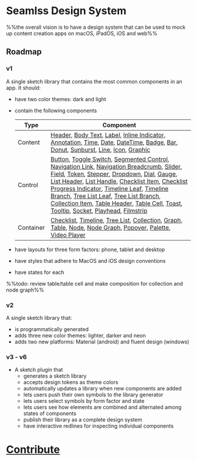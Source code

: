 # Seamlss Design System
%%the overall vision is to have a design system that can be used to mock up content creation apps on macOS, iPadOS, iOS and web%%
## Roadmap
### v1
A single sketch library that contains the most common components in an app.
It should:
* have two color themes: dark and light
* contain the following components

  | Type    | Component |
  | ------- | --------- |
  | Content | [Header](./Components.md#Header), [Body Text](./Components.md#body%20text), [Label](./Components.md#label), [Inline Indicator](./Components.md#inline%20indicator), [Annotation](./Components.md#annotation), [Time](./Components.md#time), [Date](./Components.nd#date), [DateTime](./Components.md#datetime), [Badge](./Components.md#badge), [Bar](./Components.md#bar), [Donut](./Components.md#donut), [Sunburst](./Components.md#sunburst), [Line](./Components.md#line), [Icon](./Components.md#icon), [Graphic](./Components.md#graphic)           |
  | Control | [Button](./Components.md#button), [Toggle Switch](./Components.md#toggle%20switch), [Segmented Control](./Components.md#segmented%20control), [Navigation Link](./Components.md#navigation%link), [Navigation Breadcrumb](./Components.md#navigation%20breadcrumb), [Slider](./Components.md#slider), [Field](./Components.md#field), [Token](./Components.md#token), [Stepper](./Components.md#stepper), [Dropdown](./Components.md#dropdown), [Dial](./Components.md#dial), [Gauge](./Components.md#gauge), [List Header](./Components.md#list%20header), [List Handle](./Components.md#list%20handle), [Checklist Item](./Components.md#checklist%20item), [Checklist Progress Indicator](./Components.md#checklist%20progress%20indicator), [Timeline Leaf](./Components.md#timeline%20leaf), [Timeline Branch](./Components.md#timeline%20branch), [Tree List Leaf](./Components.md#tree%20list%20leaf), [Tree List Branch](./Components.md#tree%20list%20branch), [Collection Item](./Components.md#collection%20item), [Table Header](./Components.md#table%20header), [Table Cell](./Components.md#table%20header), [Toast](./Components.md#toast), [Tooltip](./Components.md#tooltip), [Socket](./Components.md#socket), [Playhead](./Components.md#playhead), [Filmstrip](./Components.md#filmstrip)          |
  | Container        | [Checklist](./Components.md#checklist), [Timeline](./Components.md#timeline), [Tree List](./Components.md#tree%20list), [Collection](./Components.md#collection), [Graph](./Components.md#graph), [Table](./Components.md#table), [Node](./Components.md#node), [Node Graph](./Components.md#node%20graph), [Popover](./Components.md#popover), [Palette](./Components.md#palette), [Video Player](./Components.md#video%20player)          |

* have layouts for three form factors: phone, tablet and desktop
* have styles that adhere to MacOS and iOS design conventions
* have states for each

%%todo: review table/table cell and make composition for collection and node graph%%

### v2
A single sketch library that:
* is programmatically generated
* adds three new color themes: lighter, darker and neon
* adds two new platforms: Material (android) and fluent design (windows)
### v3 - v6
* A sketch plugin that
	* generates a sketch library
	* accepts design tokens as theme colors
	* automatically updates a library when new components are added
	* lets users push their own symbols to the library generator
	* lets users select symbols by form factor and state
	* lets users see how elements are combined and alternated among states of components
	* publish their library as a complete design system
	* have interactive redlines for inspecting individual components
# [Contribute](./CONTRIBUTE.md)

